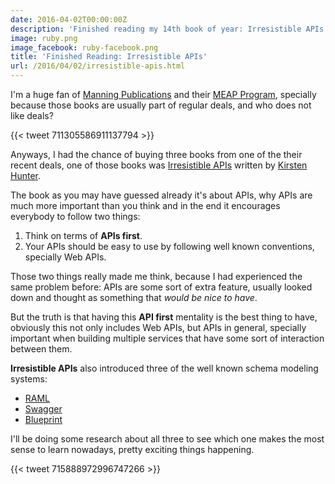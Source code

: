 ```yaml
---
date: 2016-04-02T00:00:00Z
description: 'Finished reading my 14th book of year: Irresistible APIs. What do I think about it?'
image: ruby.png
image_facebook: ruby-facebook.png
title: 'Finished Reading: Irresistible APIs'
url: /2016/04/02/irresistible-apis.html
---
```


I'm a huge fan of [Manning Publications](https://www.manning.com/) and their [MEAP Program](https://www.manning.com/meap-program), specially because those books are usually part of regular deals, and who does not like deals?

{{< tweet 711305586911137794 >}}

Anyways, I had the chance of buying three books from one of the their recent deals, one of those books was [Irresistible APIs](https://www.manning.com/books/irresistible-apis) written by [Kirsten Hunter](http://www.princesspolymath.com/princess_polymath/).

The book as you may have guessed already it's about APIs, why APIs are much more important than you think and in the end it encourages everybody to follow two things:

1. Think on terms of **APIs first**.
1. Your APIs should be easy to use by following well known conventions, specially Web APIs.

Those two things really made me think, because I had experienced the same problem before: APIs are some sort of extra feature, usually looked down and thought as something that _would be nice to have_.

But the truth is that having this **API first** mentality is the best thing to have, obviously this not only includes Web APIs, but APIs in general, specially important when building multiple services that have some sort of interaction between them.

**Irresistible APIs** also introduced three of the well known schema modeling systems:

* [RAML](http://raml.org/)
* [Swagger](http://swagger.io/)
* [Blueprint](https://apiblueprint.org/)

I'll be doing some research about all three to see which one makes the most sense to learn nowadays, pretty exciting things happening.

{{< tweet 715888972996747266 >}}
